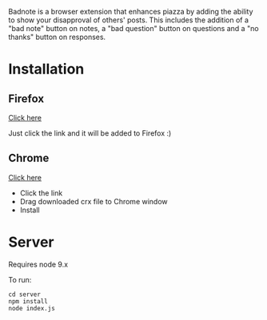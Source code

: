 Badnote is a browser extension that enhances piazza by adding the ability to show your disapproval of others' posts. This includes the addition of a "bad note" button on notes, a "bad question" button on questions and a "no thanks" button on responses.

# Installation
## Firefox
[Click here](https://elanini.com/update/badnote.xpi)

Just click the link and it will be added to Firefox :)

## Chrome
[Click here](https://elanini.com/update/badnote.crx)

- Click the link
- Drag downloaded crx file to Chrome window
- Install

# Server
Requires node 9.x

To run:
```
cd server
npm install
node index.js
```

